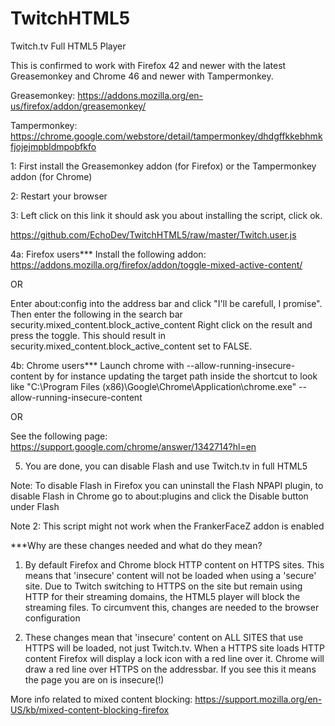 # TwitchHTML5
Twitch.tv Full HTML5 Player



This is confirmed to work with Firefox 42 and newer with the latest Greasemonkey and Chrome 46 and newer with Tampermonkey.


Greasemonkey: https://addons.mozilla.org/en-us/firefox/addon/greasemonkey/

Tampermonkey: https://chrome.google.com/webstore/detail/tampermonkey/dhdgffkkebhmkfjojejmpbldmpobfkfo



1: First install the Greasemonkey addon (for Firefox) or the Tampermonkey addon (for Chrome)

2: Restart your browser

3: Left click on this link it should ask you about installing the script, click ok.

https://github.com/EchoDev/TwitchHTML5/raw/master/Twitch.user.js

4a: Firefox users***
Install the following addon:
https://addons.mozilla.org/firefox/addon/toggle-mixed-active-content/

OR

Enter about:config into the address bar and click "I'll be carefull, I promise". Then enter the following in the search bar
security.mixed_content.block_active_content
Right click on the result and press the toggle.
This should result in security.mixed_content.block_active_content set to FALSE.


4b: Chrome users***
Launch chrome with --allow-running-insecure-content by for instance updating the target path inside the shortcut to look like
"C:\Program Files (x86)\Google\Chrome\Application\chrome.exe" --allow-running-insecure-content

OR

See the following page: https://support.google.com/chrome/answer/1342714?hl=en

5. You are done, you can disable Flash and use Twitch.tv in full HTML5

Note: To disable Flash in Firefox you can uninstall the Flash NPAPI plugin, to disable Flash in Chrome go to about:plugins and click the Disable button under Flash

Note 2: This script might not work when the FrankerFaceZ addon is enabled

***Why are these changes needed and what do they mean?

1. By default Firefox and Chrome block HTTP content on HTTPS sites. This means that 'insecure' content will not be loaded when using a 'secure' site. Due to Twitch switching to HTTPS on the site but remain using HTTP for their streaming domains, the HTML5 player will block the streaming files. To circumvent this, changes are needed to the browser configuration

2. These changes mean that 'insecure' content on ALL SITES that use HTTPS will be loaded, not just Twitch.tv. When a HTTPS site loads HTTP content Firefox will display a lock icon with a red line over it. Chrome will draw a red line over HTTPS on the addressbar. If you see this it means the page you are on is insecure(!)

More info related to mixed content blocking: 
https://support.mozilla.org/en-US/kb/mixed-content-blocking-firefox

